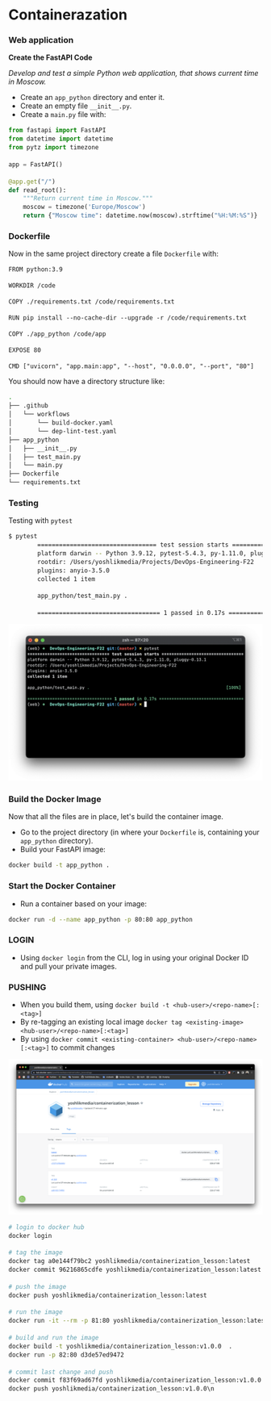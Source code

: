 # Containerazation

### Web application

**Create the FastAPI Code**

*Develop and test a simple Python web application, that shows current time in Moscow.*

- Create an `app_python` directory and enter it.
- Create an empty file `__init__.py`.
- Create a `main.py` file with:

```python
from fastapi import FastAPI
from datetime import datetime
from pytz import timezone

app = FastAPI()

@app.get("/")
def read_root():
    """Return current time in Moscow."""
    moscow = timezone('Europe/Moscow')
    return {"Moscow time": datetime.now(moscow).strftime("%H:%M:%S")}
```

### **Dockerfile**

Now in the same project directory create a file `Dockerfile` with:

```docker
FROM python:3.9

WORKDIR /code

COPY ./requirements.txt /code/requirements.txt

RUN pip install --no-cache-dir --upgrade -r /code/requirements.txt

COPY ./app_python /code/app

EXPOSE 80

CMD ["uvicorn", "app.main:app", "--host", "0.0.0.0", "--port", "80"]
```

You should now have a directory structure like:

```bash
.
├── .github
│   └── workflows
│       └── build-docker.yaml
│       └── dep-lint-test.yaml
├── app_python
│   ├── __init__.py
│   ├── test_main.py
│   └── main.py
├── Dockerfile
└── requirements.txt
```
### Testing
Testing with `pytest`
    
```bash
$ pytest
        ================================= test session starts =================================
        platform darwin -- Python 3.9.12, pytest-5.4.3, py-1.11.0, pluggy-0.13.1
        rootdir: /Users/yoshlikmedia/Projects/DevOps-Engineering-F22
        plugins: anyio-3.5.0
        collected 1 item
        
        app_python/test_main.py .                                                       [100%]
        
        ================================== 1 passed in 0.17s ==================================
```
![Pytest Image](assets/pytest_terminal.png)

### **Build the Docker Image**

Now that all the files are in place, let's build the container image.

- Go to the project directory (in where your `Dockerfile` is, containing your `app_python` directory).
- Build your FastAPI image:

```bash
docker build -t app_python .
```

### **Start the Docker Container**

- Run a container based on your image:

```bash
docker run -d --name app_python -p 80:80 app_python
```

### LOGIN

- Using `docker login` from the CLI, log in using your original Docker ID and pull your private images.

### PUSHING

- When you build them, using `docker build -t <hub-user>/<repo-name>[:<tag>]`
- By re-tagging an existing local image `docker tag <existing-image> <hub-user>/<repo-name>[:<tag>]`
- By using `docker commit <existing-container> <hub-user>/<repo-name>[:<tag>]` to commit changes

![Screen Shot 2022-09-13 at 10.11.37.png](assets/Screen_Shot_2022-09-13_at_10.11.37.png)

```bash
# login to docker hub
docker login

# tag the image
docker tag a0e144f79bc2 yoshlikmedia/containerization_lesson:latest
docker commit 96216865cdfe yoshlikmedia/containerization_lesson:latest

# push the image
docker push yoshlikmedia/containerization_lesson:latest

# run the image
docker run -it --rm -p 81:80 yoshlikmedia/containerization_lesson:latest

# build and run the image
docker build -t yoshlikmedia/containerization_lesson:v1.0.0  .
docker run -p 82:80 d3de57ed9472

# commit last change and push
docker commit f83f69ad67fd yoshlikmedia/containerization_lesson:v1.0.0
docker push yoshlikmedia/containerization_lesson:v1.0.0\n
```